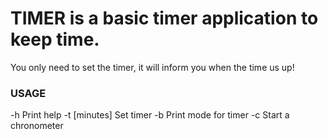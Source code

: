 # **TIMER** is a basic timer application to keep time.
You only need to set the timer, it will inform you when the time us up!

### USAGE
-h              Print help
-t [minutes]    Set timer
    -b              Print mode for timer
-c              Start a chronometer


